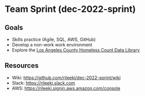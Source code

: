 # Team Sprint (dec-2022-sprint)

## Goals
- Skills practice (Agile, SQL, AWS, GitHub)
- Develop a non-work work environment
- Explore the [Los Angeles County Homeless Count Data Library](https://economicrt.org/publication/los-angeles-county-homeless-count-data-library/)

## Resources
- Wiki: https://github.com/rileeki/dec-2022-sprint/wiki
- Slack: https://rileeki.slack.com
- AWS: https://rileeki.signin.aws.amazon.com/console

